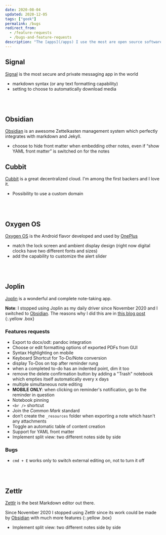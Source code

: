 ```yaml
---
date: 2020-08-04
updated: 2020-12-05
tags: ["geek"]
permalink: /bugs
redirect_from:
  - /feature-requests
  - /bugs-and-feature-requests
description: "The [apps](/apps) I use the most are open source software in active development. Often, I notice bugs or I have ideas of possible improvements but I rarely have time to file a proper issue for every bug or a exhaustive post for a feature request. Thus, in this list I quickly note all the thoughts which pop up in my mind, hoping some day I’ll find enough time to effectively share my reports."
---
```

## Signal

[Signal](https://signal.org) is the most secure and private messaging app in the world

- markdown syntax (or any text formatting capability)
- setting to choose to automatically download media

<br>
<br>

## Obsidian

[Obsidian](https://obsidian.md) is an awesome Zettelkasten management system which perfectly integrates with markdown and Jekyll.

- choose to hide front matter when embedding other notes, even if “show YAML front matter” is switched on for the notes

## Cubbit

[Cubbit](https://cubbit.io) is a great decentralized cloud. I'm among the first backers and I love it.

- Possibility to use a custom domain

<br>
<br>

## Oxygen OS

[Oxygen OS](https://www.oneplus.com/it/oxygenos) is the Android flavor developed and used by [OnePlus](https://oneplus.com)

- match the lock screen and ambient display design (right now digital clocks have two different fonts and sizes)
- add the capability to customize the alert slider

<br>
<br>

## Joplin

[Joplin](http://joplinapp.org) is a wonderful and complete note-taking app.

**Note**: I stopped using Joplin as my daily driver since November 2020 and I switched to [Obsidian](#obsidian). The reasons why I did this are in [this blog post](/switch-to-zettelkasten)
{:.yellow .box}

### Features requests

- Export to docx/odt: pandoc integration
- Choose or edit formatting options of exported PDFs from GUI
- Syntax Highlighting on mobile
- Keyboard Shortcut for To-Do/Note conversion
- display To-Dos on top after reminder rung
- when a completed to-do has an indented point, dim it too
- remove the delete confirmation button by adding a "Trash" notebook which empties itself automatically every x days
- multiple simultaneous note editing
- **MOBILE ONLY**: when clicking on reminder's notification, go to the reminder in question
- Notebook pinning
- `<br />` shortcut
- Join the *Common Mark* standard
- don’t create the `_resources` folder when exporting a note which hasn't any attachments
- Toggle an automatic table of content creation
- Support for YAML front matter
- Implement split view: two different notes side by side

### Bugs

- `cmd + E` works only to switch external editing on, not to turn it off

<br>
<br>

## Zettlr

[Zettlr](https://www.zettlr.com) is the best Markdown editor out there.

Since November 2020 I stopped using Zettlr since its work could be made by [Obsidian](#obsidian) with much more features
{:.yellow .box}

- Implement split view: two different notes side by side